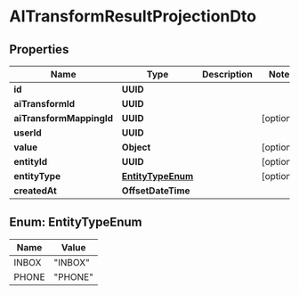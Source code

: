 

# AITransformResultProjectionDto


## Properties

| Name | Type | Description | Notes |
|------------ | ------------- | ------------- | -------------|
|**id** | **UUID** |  |  |
|**aiTransformId** | **UUID** |  |  |
|**aiTransformMappingId** | **UUID** |  |  [optional] |
|**userId** | **UUID** |  |  |
|**value** | **Object** |  |  [optional] |
|**entityId** | **UUID** |  |  [optional] |
|**entityType** | [**EntityTypeEnum**](#EntityTypeEnum) |  |  [optional] |
|**createdAt** | **OffsetDateTime** |  |  |



## Enum: EntityTypeEnum

| Name | Value |
|---- | -----|
| INBOX | &quot;INBOX&quot; |
| PHONE | &quot;PHONE&quot; |



